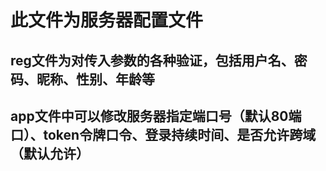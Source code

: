 # 此文件为服务器配置文件

## reg文件为对传入参数的各种验证，包括用户名、密码、昵称、性别、年龄等
## app文件中可以修改服务器指定端口号（默认80端口）、token令牌口令、登录持续时间、是否允许跨域（默认允许）